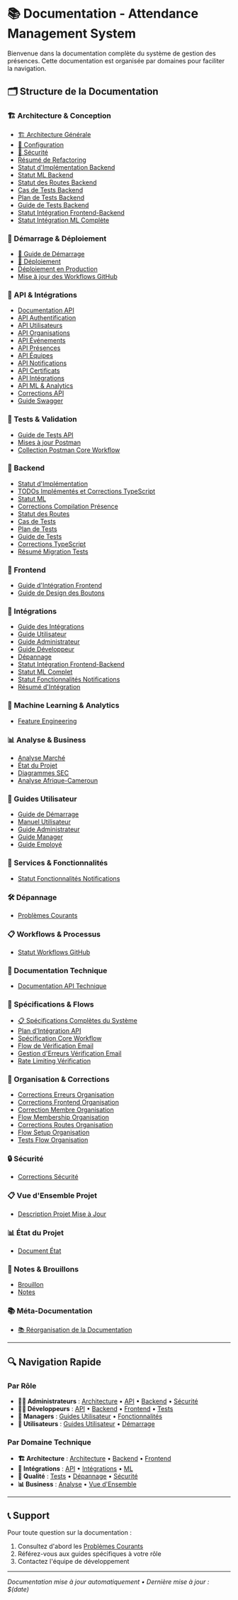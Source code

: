 # 📚 Documentation - Attendance Management System

Bienvenue dans la documentation complète du système de gestion des présences. Cette documentation est organisée par domaines pour faciliter la navigation.

## 🗂️ Structure de la Documentation

### 🏗️ Architecture & Conception
- [🏗️ Architecture Générale](🏗️%20ARCHITECTURE.md)
- [🔧 Configuration](🔧%20CONFIGURATION.md)
- [🔐 Sécurité](🔐%20SECURITY.md)
- [Résumé de Refactoring](architecture/REFACTORING_SUMMARY.md)
- [Statut d'Implémentation Backend](architecture/BACKEND_IMPLEMENTATION_STATUS.md)
- [Statut ML Backend](architecture/BACKEND_ML_COMPLETION_STATUS.md)
- [Statut des Routes Backend](architecture/BACKEND_ROUTES_STATUS.md)
- [Cas de Tests Backend](architecture/BACKEND_TEST_CASES.md)
- [Plan de Tests Backend](architecture/BACKEND_TEST_PLAN.md)
- [Guide de Tests Backend](architecture/BACKEND_TESTING_GUIDE.md)
- [Statut Intégration Frontend-Backend](architecture/FRONTEND_BACKEND_INTEGRATION_STATUS.md)
- [Statut Intégration ML Complète](architecture/INTEGRATION_ML_COMPLETE_STATUS.md)

### 🚀 Démarrage & Déploiement
- [🚀 Guide de Démarrage](🚀%20GETTING_STARTED.md)
- [🚀 Déploiement](🚀%20DEPLOYMENT.md)
- [Déploiement en Production](deployment/production-deployment.md)
- [Mise à jour des Workflows GitHub](infrastructure/GITHUB_WORKFLOWS_UPDATE_STATUS.md)

### 🔗 API & Intégrations
- [Documentation API](api/README.md)
- [API Authentification](api/authentication.md)
- [API Utilisateurs](api/users.md)
- [API Organisations](api/organizations.md)
- [API Événements](api/events.md)
- [API Présences](api/attendance.md)
- [API Équipes](api/teams.md)
- [API Notifications](api/notifications.md)
- [API Certificats](api/certificates.md)
- [API Intégrations](api/integrations.md)
- [API ML & Analytics](api/ml-analytics.md)
- [Corrections API](api/CORRECTIONS.md)
- [Guide Swagger](api/swagger-guide.md)

### 🧪 Tests & Validation
- [Guide de Tests API](api-testing/README.md)
- [Mises à jour Postman](api-testing/POSTMAN_UPDATES.md)
- [Collection Postman Core Workflow](api-testing/core-workflow-postman-collection.json)

### 🔧 Backend
- [Statut d'Implémentation](backend/implementation-status.md)
- [TODOs Implémentés et Corrections TypeScript](backend/implemented-todos-and-typescript-fixes.md)
- [Statut ML](backend/ml-completion-status.md)
- [Corrections Compilation Présence](backend/presence-system-compilation-fixes-final-report.md)
- [Statut des Routes](backend/routes-status.md)
- [Cas de Tests](backend/test-cases.md)
- [Plan de Tests](backend/test-plan.md)
- [Guide de Tests](backend/testing-guide.md)
- [Corrections TypeScript](backend/typescript-compilation-fixes-summary.md)
- [Résumé Migration Tests](backend/TESTS_MIGRATION_SUMMARY.md)

### 🎨 Frontend
- [Guide d'Intégration Frontend](FRONTEND_INTEGRATION_GUIDE.md)
- [Guide de Design des Boutons](FRONTEND_BUTTON_DESIGN_GUIDE.md)

### 🔗 Intégrations
- [Guide des Intégrations](integrations/README.md)
- [Guide Utilisateur](integrations/user-guide/)
- [Guide Administrateur](integrations/admin-guide/)
- [Guide Développeur](integrations/developer-guide/)
- [Dépannage](integrations/troubleshooting/)
- [Statut Intégration Frontend-Backend](integration/frontend-backend-status.md)
- [Statut ML Complet](integration/ml-complete-status.md)
- [Statut Fonctionnalités Notifications](integration/notification-functionality-status.md)
- [Résumé d'Intégration](integration/INTEGRATION_SUMMARY.md)

### 🤖 Machine Learning & Analytics
- [Feature Engineering](ml/feature-engineering.md)

### 📊 Analyse & Business
- [Analyse Marché](analysis/market-analysis.md)
- [État du Projet](analysis/state.md)
- [Diagrammes SEC](analysis/sec-diagrams.html)
- [Analyse Afrique-Cameroun](business-analysis/africa-cameroon-analysis.md)

### 👥 Guides Utilisateur
- [Guide de Démarrage](user-guide/getting-started.md)
- [Manuel Utilisateur](user-guide/user-manual.md)
- [Guide Administrateur](user-guide/admin-guide.md)
- [Guide Manager](user-guide/manager-guide.md)
- [Guide Employé](user-guide/employee-guide.md)

### 🔧 Services & Fonctionnalités
- [Statut Fonctionnalités Notifications](services/NOTIFICATION_FUNCTIONALITY_STATUS.md)

### 🛠️ Dépannage
- [Problèmes Courants](troubleshooting/common-issues.md)

### 📋 Workflows & Processus
- [Statut Workflows GitHub](workflows/github-workflows-status.md)

### 📄 Documentation Technique
- [Documentation API Technique](technical/api-documentation.md)

### 📝 Spécifications & Flows
- [📋 Spécifications Complètes du Système](specifications.md)
- [Plan d'Intégration API](api-integration-plan.md)
- [Spécification Core Workflow](core-workflow-specification.md)
- [Flow de Vérification Email](EMAIL_VERIFICATION_FLOW.md)
- [Gestion d'Erreurs Vérification Email](email-verification-error-handling-summary.md)
- [Rate Limiting Vérification](verification-rate-limiting.md)

### 🏢 Organisation & Corrections
- [Corrections Erreurs Organisation](ORGANIZATION_ERRORS_FIX.md)
- [Corrections Frontend Organisation](ORGANIZATION_FRONTEND_FIXES.md)
- [Correction Membre Organisation](ORGANIZATION_MEMBER_FIX.md)
- [Flow Membership Organisation](ORGANIZATION_MEMBERSHIP_FLOW.md)
- [Corrections Routes Organisation](ORGANIZATION_ROUTES_FIX.md)
- [Flow Setup Organisation](ORGANIZATION_SETUP_FLOW.md)
- [Tests Flow Organisation](TESTING_ORGANIZATION_FLOW.md)

### 🔒 Sécurité
- [Corrections Sécurité](SECURITY_FIXES.md)

### 📋 Vue d'Ensemble Projet
- [Description Projet Mise à Jour](project-overview/updated-project-description.md)

### 📊 État du Projet
- [Document État](etat_du_projet/document-1.md)

### 📝 Notes & Brouillons
- [Brouillon](draft.md)
- [Notes](notes.md)

### 📚 Méta-Documentation
- [📚 Réorganisation de la Documentation](DOCUMENTATION_REORGANIZATION.md)

---

## 🔍 Navigation Rapide

### Par Rôle
- **👨‍💼 Administrateurs** : [Architecture](#-architecture--conception) • [API](#-api--intégrations) • [Backend](#-backend) • [Sécurité](#-sécurité)
- **👨‍💻 Développeurs** : [API](#-api--intégrations) • [Backend](#-backend) • [Frontend](#-frontend) • [Tests](#-tests--validation)
- **👥 Managers** : [Guides Utilisateur](#-guides-utilisateur) • [Fonctionnalités](#-services--fonctionnalités)
- **👤 Utilisateurs** : [Guides Utilisateur](#-guides-utilisateur) • [Démarrage](#-démarrage--déploiement)

### Par Domaine Technique
- **🏗️ Architecture** : [Architecture](#-architecture--conception) • [Backend](#-backend) • [Frontend](#-frontend)
- **🔗 Intégrations** : [API](#-api--intégrations) • [Intégrations](#-intégrations) • [ML](#-machine-learning--analytics)
- **🧪 Qualité** : [Tests](#-tests--validation) • [Dépannage](#-dépannage) • [Sécurité](#-sécurité)
- **📊 Business** : [Analyse](#-analyse--business) • [Vue d'Ensemble](#-vue-densemble-projet)

---

## 📞 Support

Pour toute question sur la documentation :
1. Consultez d'abord les [Problèmes Courants](troubleshooting/common-issues.md)
2. Référez-vous aux guides spécifiques à votre rôle
3. Contactez l'équipe de développement

---

*Documentation mise à jour automatiquement • Dernière mise à jour : $(date)*